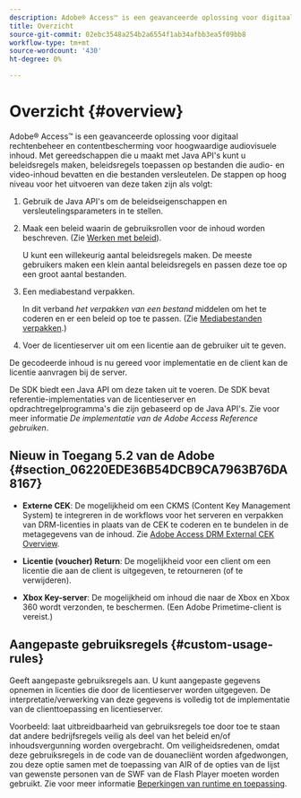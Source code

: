 ```yaml
---
description: Adobe® Access™ is een geavanceerde oplossing voor digitaal rechtenbeheer en contentbescherming voor hoogwaardige audiovisuele inhoud. Met gereedschappen die u maakt met Java API's kunt u beleidsregels maken, beleidsregels toepassen op bestanden die audio- en video-inhoud bevatten en die bestanden versleutelen. De stappen op hoog niveau voor het uitvoeren van deze taken zijn als volgt
title: Overzicht
source-git-commit: 02ebc3548a254b2a6554f1ab34afbb3ea5f09bb8
workflow-type: tm+mt
source-wordcount: '430'
ht-degree: 0%

---
```


# Overzicht {#overview}

Adobe® Access™ is een geavanceerde oplossing voor digitaal rechtenbeheer en contentbescherming voor hoogwaardige audiovisuele inhoud. Met gereedschappen die u maakt met Java API&#39;s kunt u beleidsregels maken, beleidsregels toepassen op bestanden die audio- en video-inhoud bevatten en die bestanden versleutelen. De stappen op hoog niveau voor het uitvoeren van deze taken zijn als volgt:

1. Gebruik de Java API&#39;s om de beleidseigenschappen en versleutelingsparameters in te stellen.
1. Maak een beleid waarin de gebruiksrollen voor de inhoud worden beschreven. (Zie [Werken met beleid](../../aaxs-protecting-content/content-working-with-policies/content-working-with-policies-overview.md)).

   U kunt een willekeurig aantal beleidsregels maken. De meeste gebruikers maken een klein aantal beleidsregels en passen deze toe op een groot aantal bestanden.

1. Een mediabestand verpakken.

   In dit verband *het verpakken van een bestand* middelen om het te coderen en er een beleid op toe te passen. (Zie [Mediabestanden verpakken](../../aaxs-protecting-content/content-packaging-media-files/content-packaging-media-files-overview.md).)

1. Voer de licentieserver uit om een licentie aan de gebruiker uit te geven.

De gecodeerde inhoud is nu gereed voor implementatie en de client kan de licentie aanvragen bij de server.

De SDK biedt een Java API om deze taken uit te voeren. De SDK bevat referentie-implementaties van de licentieserver en opdrachtregelprogramma&#39;s die zijn gebaseerd op de Java API&#39;s. Zie voor meer informatie *De implementatie van de Adobe Access Reference gebruiken*.

## Nieuw in Toegang 5.2 van de Adobe {#section_06220EDE36B54DCB9CA7963B76DA8167}

* **Externe CEK**: De mogelijkheid om een CKMS (Content Key Management System) te integreren in de workflows voor het serveren en verpakken van DRM-licenties in plaats van de CEK te coderen en te bundelen in de metagegevens van de inhoud. Zie [Adobe Access DRM External CEK Overview](../../aaxs-drm-xkey-mgmt/aaxs-drm-using-external-cek-overview.md).

* **Licentie (voucher) Return**: De mogelijkheid voor een client om een licentie die aan de client is uitgegeven, te retourneren (of te verwijderen).
* **Xbox Key-server**: De mogelijkheid om inhoud die naar de Xbox en Xbox 360 wordt verzonden, te beschermen. (Een Adobe Primetime-client is vereist.)

## Aangepaste gebruiksregels {#custom-usage-rules}

Geeft aangepaste gebruiksregels aan. U kunt aangepaste gegevens opnemen in licenties die door de licentieserver worden uitgegeven. De interpretatie/verwerking van deze gegevens is volledig tot de implementatie van de clienttoepassing en licentieserver.

Voorbeeld: laat uitbreidbaarheid van gebruiksregels toe door toe te staan dat andere bedrijfsregels veilig als deel van het beleid en/of inhoudsvergunning worden overgebracht. Om veiligheidsredenen, omdat deze gebruiksregels in de code van de douanecliënt worden afgedwongen, zou deze optie samen met de toepassing van AIR of de opties van de lijst van gewenste personen van de SWF van de Flash Player moeten worden gebruikt. Zie voor meer informatie [Beperkingen van runtime en toepassing](../../aaxs-protecting-content/content-introduction/content-usage-rules/content-runtime-application-restrictions/content-allowlist-air.md).
